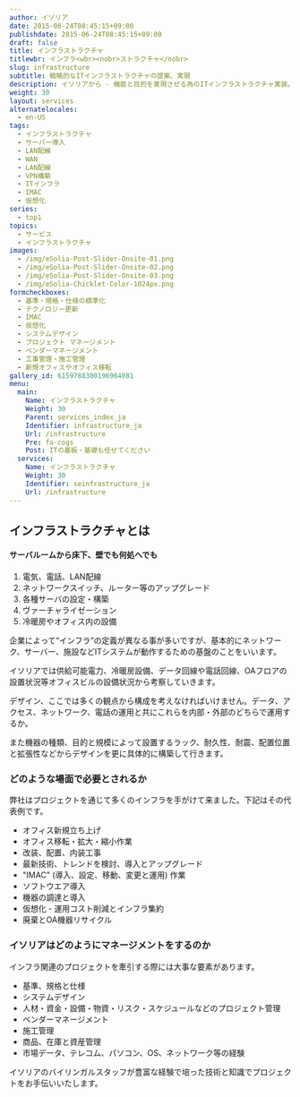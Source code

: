 ```yaml
---
author: イソリア
date: 2015-06-24T08:45:15+09:00
publishdate: 2015-06-24T08:45:15+09:00
draft: false
title: インフラストラクチャ
titlewbr: インフラ<wbr><nobr>ストラクチャ</nobr>
slug: infrastructure
subtitle: 戦略的なITインフラストラクチャの提案、実現
description: イソリアから - 機能と目的を実現させる為のITインフラストラクチャ実装。汎用的なものから新技術を備えた機器まで堅実に。
weight: 30
layout: services
alternatelocales:
  - en-US
tags:
  - インフラストラクチャ
  - サーバー導入
  - LAN配線
  - WAN
  - LAN配線
  - VPN構築
  - ITインフラ
  - IMAC
  - 仮想化
series:
  - top1
topics:
  - サービス
  - インフラストラクチャ
images:
  - /img/eSolia-Post-Slider-Onsite-01.png
  - /img/eSolia-Post-Slider-Onsite-02.png
  - /img/eSolia-Post-Slider-Onsite-03.png
  - /img/eSolia-Chicklet-Color-1024px.png
formcheckboxes:
  - 基準・規格・仕様の標準化
  - テクノロジー更新
  - IMAC
  - 仮想化
  - システムデザイン
  - プロジェクト マネージメント
  - ベンダーマネージメント
  - 工事管理・施工管理
  - 新規オフィスやオフィス移転
gallery_id: 6159788300196964081
menu:
  main:
    Name: インフラストラクチャ
    Weight: 30
    Parent: services_index_ja
    Identifier: infrastructure_ja
    Url: /infrastructure
    Pre: fa-cogs
    Post: ITの基板・基礎も任せてください
  services:
    Name: インフラストラクチャ
    Weight: 30
    Identifier: seinfrastructure_ja
    Url: /infrastructure
---
```


## インフラストラクチャとは

<div class="esolia-card-panel deep-purple darken-4 z-depth-1">
  <h4 class="center green-text text-accent-3">サーバルームから床下、壁でも何処へでも</h4>
    <ol>
      <li class="white-text">電気、電話、LAN配線</li>
      <li class="white-text">ネットワークスイッチ、ルーター等のアップグレード</li>
      <li class="white-text">各種サーバの設定・構築</li>
      <li class="white-text">ヴァーチャライゼーション</li>
      <li class="white-text">冷暖房やオフィス内の設備</li>
    </ol>
</div>

企業によって“インフラ”の定義が異なる事が多いですが、基本的にネットワーク、サーバー、施設などITシステムが動作するための基盤のことをいいます。

イソリアでは供給可能電力、冷暖房設備、データ回線や電話回線、OAフロアの設置状況等オフィスビルの設備状況から考察していきます。

デザイン、ここでは多くの観点から構成を考えなければいけません。データ、アクセス、ネットワーク、電話の運用と共にこれらを内部・外部のどちらで運用するか。

また機器の種類、目的と規模によって設置するラック、耐久性、耐震、配置位置と拡張性などからデザインを更に具体的に構築して行きます。

### どのような場面で必要とされるか

弊社はプロジェクトを通じて多くのインフラを手がけて来ました。下記はその代表例です。

* オフィス新規立ち上げ
* オフィス移転・拡大・縮小作業
* 改装、配置、内装工事
* 最新技術、トレンドを検討、導入とアップグレード
* "IMAC" (導入、設定、移動、変更と運用) 作業
* ソフトウエア導入
* 機器の調達と導入
* 仮想化 - 運用コスト削減とインフラ集約
* 廃棄とOA機器リサイクル

### イソリアはどのようにマネージメント<wbr><nobr>をするのか</nobr>

インフラ関連のプロジェクトを牽引する際には大事な要素があります。

* 基準、規格と仕様
* システムデザイン
* 人材・資金・設備・物資・リスク・スケジュールなどのプロジェクト管理
* ベンダーマネージメント
* 施工管理
* 商品、在庫と資産管理
* 市場データ、テレコム、パソコン、OS、ネットワーク等の経験

イソリアのバイリンガルスタッフが豊富な経験で培った技術と知識でプロジェクトをお手伝いいたします。

